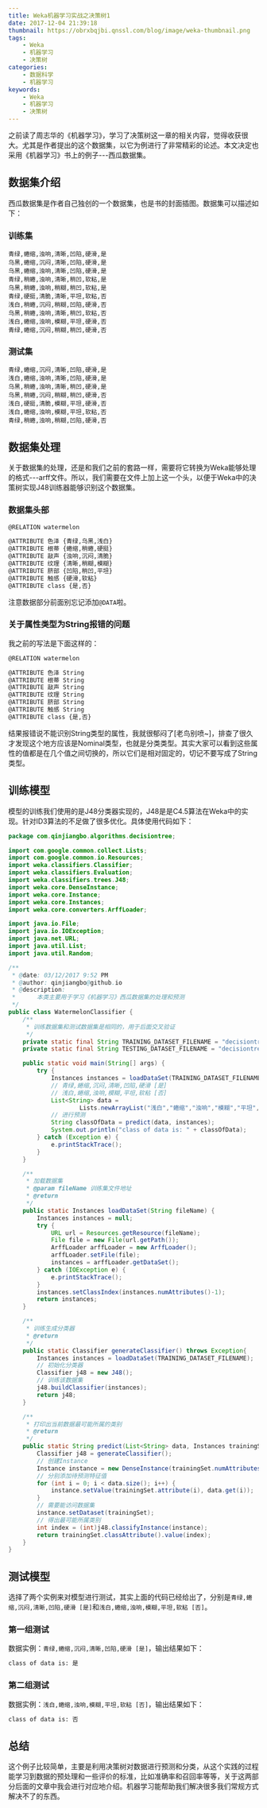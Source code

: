 ```yaml
---
title: Weka机器学习实战之决策树1
date: 2017-12-04 21:39:18
thumbnail: https://obrxbqjbi.qnssl.com/blog/image/weka-thumbnail.png
tags:
	- Weka
	- 机器学习
	- 决策树
categories:
	- 数据科学
	- 机器学习
keywords:
	- Weka
	- 机器学习
	- 决策树
---
```

之前读了周志华的《机器学习》，学习了决策树这一章的相关内容，觉得收获很大。尤其是作者提出的这个数据集，以它为例进行了非常精彩的论述。本文决定也采用《机器学习》书上的例子---西瓜数据集。

## 数据集介绍
西瓜数据集是作者自己独创的一个数据集，也是书的封面插图。数据集可以描述如下：

### 训练集
``` csv
青绿,蜷缩,浊响,清晰,凹陷,硬滑,是
乌黑,蜷缩,沉闷,清晰,凹陷,硬滑,是
乌黑,蜷缩,浊响,清晰,凹陷,硬滑,是
青绿,稍蜷,浊响,清晰,稍凹,软粘,是
乌黑,稍蜷,浊响,稍糊,稍凹,软粘,是
青绿,硬挺,清脆,清晰,平坦,软粘,否
浅白,稍蜷,沉闷,稍糊,凹陷,硬滑,否
乌黑,稍蜷,浊响,清晰,稍凹,软粘,否
浅白,蜷缩,浊响,模糊,平坦,硬滑,否
青绿,蜷缩,沉闷,稍糊,稍凹,硬滑,否
```

### 测试集
``` csv
青绿,蜷缩,沉闷,清晰,凹陷,硬滑,是
浅白,蜷缩,浊响,清晰,凹陷,硬滑,是
乌黑,稍蜷,浊响,清晰,稍凹,硬滑,是
乌黑,稍蜷,沉闷,稍糊,稍凹,硬滑,否
浅白,硬挺,清脆,模糊,平坦,硬滑,否
浅白,蜷缩,浊响,模糊,平坦,软粘,否
青绿,稍蜷,浊响,稍糊,凹陷,硬滑,否
```

## 数据集处理
关于数据集的处理，还是和我们之前的套路一样，需要将它转换为Weka能够处理的格式---arff文件。所以，我们需要在文件上加上这一个头，以便于Weka中的决策树实现J48训练器能够识别这个数据集。

### 数据集头部
``` txt
@RELATION watermelon

@ATTRIBUTE 色泽 {青绿,乌黑,浅白}
@ATTRIBUTE 根蒂 {蜷缩,稍蜷,硬挺}
@ATTRIBUTE 敲声 {浊响,沉闷,清脆}
@ATTRIBUTE 纹理 {清晰,稍糊,模糊}
@ATTRIBUTE 脐部 {凹陷,稍凹,平坦}
@ATTRIBUTE 触感 {硬滑,软粘}
@ATTRIBUTE class {是,否}
```

注意数据部分前面别忘记添加`@DATA`啦。

### 关于属性类型为String报错的问题
我之前的写法是下面这样的：

``` txt
@RELATION watermelon

@ATTRIBUTE 色泽 String
@ATTRIBUTE 根蒂 String
@ATTRIBUTE 敲声 String
@ATTRIBUTE 纹理 String
@ATTRIBUTE 脐部 String
@ATTRIBUTE 触感 String
@ATTRIBUTE class {是,否}
```

结果报错说不能识别String类型的属性，我就很郁闷了[老鸟别喷~]，排查了很久才发现这个地方应该是Nominal类型，也就是分类类型。其实大家可以看到这些属性的值都是在几个值之间切换的，所以它们是相对固定的，切记不要写成了String类型。

## 训练模型
模型的训练我们使用的是J48分类器实现的，J48是是C4.5算法在Weka中的实现。针对ID3算法的不足做了很多优化。具体使用代码如下：

``` java
package com.qinjiangbo.algorithms.decisiontree;

import com.google.common.collect.Lists;
import com.google.common.io.Resources;
import weka.classifiers.Classifier;
import weka.classifiers.Evaluation;
import weka.classifiers.trees.J48;
import weka.core.DenseInstance;
import weka.core.Instance;
import weka.core.Instances;
import weka.core.converters.ArffLoader;

import java.io.File;
import java.io.IOException;
import java.net.URL;
import java.util.List;
import java.util.Random;

/**
 * @date: 03/12/2017 9:52 PM
 * @author: qinjiangbo@github.io
 * @description:
 *      本类主要用于学习《机器学习》西瓜数据集的处理和预测
 */
public class WatermelonClassifier {
    /**
     * 训练数据集和测试数据集是相同的，用于后面交叉验证
     */
    private static final String TRAINING_DATASET_FILENAME = "decisiontree/watermelon-training.arff";
    private static final String TESTING_DATASET_FILENAME = "decisiontree/watermelon-test.arff";

    public static void main(String[] args) {
        try {
            Instances instances = loadDataSet(TRAINING_DATASET_FILENAME);
            // 青绿,蜷缩,沉闷,清晰,凹陷,硬滑 [是]
            // 浅白,蜷缩,浊响,模糊,平坦,软粘 [否]
            List<String> data =
                    Lists.newArrayList("浅白","蜷缩","浊响","模糊","平坦","软粘");
            // 进行预测
            String classOfData = predict(data, instances);
            System.out.println("class of data is: " + classOfData);
        } catch (Exception e) {
            e.printStackTrace();
        }
    }

    /**
     * 加载数据集
     * @param fileName 训练集文件地址
     * @return
     */
    public static Instances loadDataSet(String fileName) {
        Instances instances = null;
        try {
            URL url = Resources.getResource(fileName);
            File file = new File(url.getPath());
            ArffLoader arffLoader = new ArffLoader();
            arffLoader.setFile(file);
            instances = arffLoader.getDataSet();
        } catch (IOException e) {
            e.printStackTrace();
        }
        instances.setClassIndex(instances.numAttributes()-1);
        return instances;
    }

    /**
     * 训练生成分类器
     * @return
     */
    public static Classifier generateClassifier() throws Exception{
        Instances instances = loadDataSet(TRAINING_DATASET_FILENAME);
        // 初始化分类器
        Classifier j48 = new J48();
        // 训练该数据集
        j48.buildClassifier(instances);
        return j48;
    }

    /**
     * 打印出当前数据最可能所属的类别
     * @return
     */
    public static String predict(List<String> data, Instances trainingSet) throws Exception{
        Classifier j48 = generateClassifier();
        // 创建Instance
        Instance instance = new DenseInstance(trainingSet.numAttributes());
        // 分别添加待预测特征值
        for (int i = 0; i < data.size(); i++) {
            instance.setValue(trainingSet.attribute(i), data.get(i));
        }
        // 需要能访问数据集
        instance.setDataset(trainingSet);
        // 得出最可能所属类别
        int index = (int)j48.classifyInstance(instance);
        return trainingSet.classAttribute().value(index);
    }
}
```

## 测试模型
选择了两个实例来对模型进行测试，其实上面的代码已经给出了，分别是`青绿,蜷缩,沉闷,清晰,凹陷,硬滑 [是]`和`浅白,蜷缩,浊响,模糊,平坦,软粘 [否]`。

### 第一组测试
数据实例：`青绿,蜷缩,沉闷,清晰,凹陷,硬滑 [是]`，输出结果如下：

``` txt
class of data is: 是
```

### 第二组测试
数据实例：`浅白,蜷缩,浊响,模糊,平坦,软粘 [否]`，输出结果如下：

``` txt
class of data is: 否
```

## 总结
这个例子比较简单，主要是利用决策树对数据进行预测和分类，从这个实践的过程能学习到数据的预处理和一些评价的标准，比如准确率和召回率等等，关于这两部分后面的文章中我会进行对应地介绍。机器学习能帮助我们解决很多我们常规方式解决不了的东西。